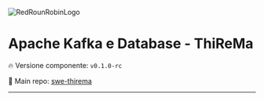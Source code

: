 ![RedRounRobinLogo](https://i.imgur.com/3Dcv4vs.png)

# Apache Kafka e Database - ThiReMa

:fire: Versione componente: `v0.1.0-rc` 

:pushpin: Main repo: [swe-thirema](https://github.com/Maxelweb/swe-thirema)

---
